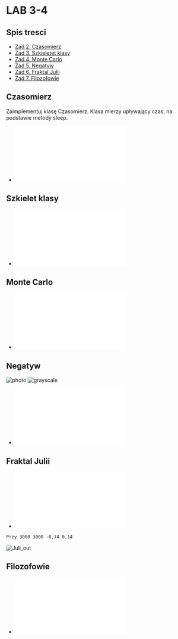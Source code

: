 # LAB 3-4
## Spis tresci
* [Zad 2. Czasomierz](#czasomierz)
* [Zad 3. Szkieletet klasy](#szkielet-klasy)
* [Zad 4. Monte Carlo](#monte-carlo)
* [Zad 5. Negatyw](#negatyw)
* [Zad 6. Fraktal Julii](#fraktal-julii)
* [Zad 7. Filozofowie](#filozofowie)

## Czasomierz
Zaimplementuj klasę Czasomierz. Klasa mierzy upływający czas, na podstawie metody sleep.
* ![Czasomierz](Czasomierz.java)

## Szkielet klasy
* ![Szkielet klasy](TestSamochod.java)

## Monte Carlo
* ![Monte Carlo](MonteCarlo.java)

## Negatyw
 ![photo](https://user-images.githubusercontent.com/38810840/139597650-a3d604e0-adf3-4cea-bada-a0ba8d9a091f.jpg)
![grayscale](https://user-images.githubusercontent.com/38810840/139597644-09bcd05c-c61d-45bb-b64b-b6509c137cf5.jpg)

* ![Negatyw](GrayScale.java)

## Fraktal Julii
* ![FraktalJuli](FraktalJuli.java)
````
Przy 3000 3000 -0,74 0,14
````
![Juli_out](https://user-images.githubusercontent.com/38810840/139597789-fa4f36ca-b9f0-4521-b96d-50df94d58617.png)
## Filozofowie
* ![Filozofowie](Filozofowie.java)
